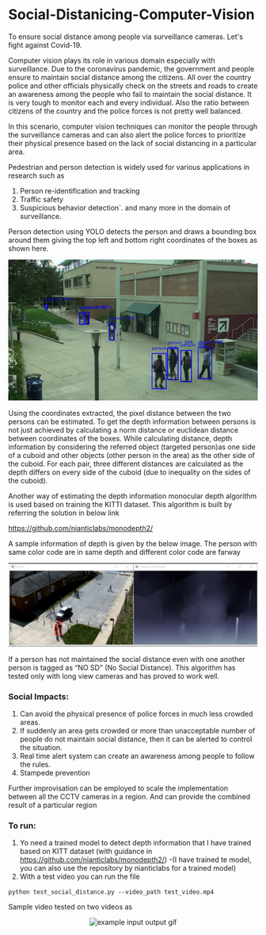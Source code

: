 # Social-Distanicing-Computer-Vision
To ensure social distance among people via surveillance cameras. Let's fight against Covid-19.

Computer vision plays its role in various domain especially with surveillance. Due to the coronavirus pandemic, the government and people ensure to maintain social distance among the citizens.
All over the country police and other officials physically check on the streets and roads to create an awareness among the people who fail to maintain the social distance. It is very tough to monitor each and every individual. Also the ratio between citizens of the country and the police forces is not pretty well balanced.

In this scenario, computer vision techniques can monitor the people through the surveillance cameras and can also alert the police forces to prioritize their physical presence based on the lack of social distancing in a particular area.
 
Pedestrian and person detection is widely used for various applications in research such as
1. Person re-identification and tracking
2. Traffic safety
3. Suspicious behavior detection`.
and many more in the domain of surveillance.
 
Person detection using YOLO detects the person and draws a bounding box around them giving the top left and bottom right coordinates of the boxes as shown here.

![](assets/image1.jpg)

Using the coordinates extracted, the pixel distance between the two persons can be estimated. To get the depth information between persons is not just achieved by calculating a norm distance or euclidean distance between coordinates of the boxes. 
While calculating distance, depth information by considering the referred object (targeted person)as one side of a cuboid and other objects (other person in the area) as the other side of the cuboid. For each pair, three different distances are calculated as the depth differs on every side of the cuboid (due to inequality on the sides of the cuboid).
 
Another way of estimating the depth information monocular depth algorithm is used based on training the KITTI dataset. This algorithm is built by referring the solution in below link

https://github.com/nianticlabs/monodepth2/

A sample information of depth is given by the below image. The person with same color code are in same depth and different color code are farway

![](assets/res1.png)

If a person has not maintained the social distance even with one another person is tagged as “NO SD” (No Social Distance). This algorithm has tested only with long view cameras and has proved to work well.
 

### Social Impacts:
 
1. Can avoid the physical presence of police forces in much less crowded areas.
2. If suddenly an area gets crowded or more than unacceptable number of people do not maintain social distance, then it can be alerted to control the situation.
3. Real time alert system can create an awareness among people to follow the rules.
4. Stampede prevention
 
Further improvisation can be employed to scale the implementation between all the CCTV cameras in a region. And can provide the combined result of a particular region

### To run:
1. Yo need a trained model to detect depth information that I have trained based on KITT dataset (with guidance in https://github.com/nianticlabs/monodepth2/) -(I have trained te model, you can also use the repository by nianticlabs for a trained model)
2. With a test video you can run the file 
```
python test_social_distance.py --video_path test_video.mp4 
```
Sample video tested on two videos as 
<p align="center">
  <img src="assets/video.gif" alt="example input output gif" width="600" />
</p>
